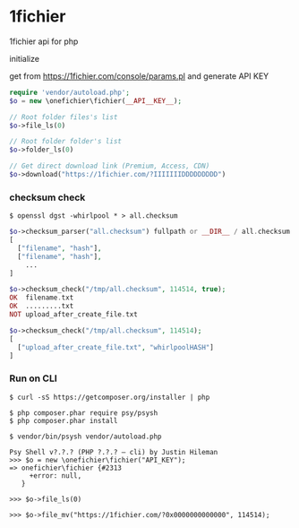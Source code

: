 # 1fichier
1fichier api for php

initialize

get from https://1fichier.com/console/params.pl and generate API KEY

```php
require 'vendor/autoload.php';
$o = new \onefichier\fichier(__API__KEY__);

// Root folder files's list
$o->file_ls(0)

// Root folder folder's list
$o->folder_ls(0)

// Get direct download link (Premium, Access, CDN)
$o->download("https://1fichier.com/?IIIIIIIDDDDDDDDD")

```

### checksum check

```shell
$ openssl dgst -whirlpool * > all.checksum
```

```php
$o->checksum_parser("all.checksum") fullpath or __DIR__ / all.checksum
[
  ["filename", "hash"],
  ["filename", "hash"],
    ...
]

$o->checksum_check("/tmp/all.checksum", 114514, true);
OK  filename.txt
OK  .........txt
NOT upload_after_create_file.txt

$o->checksum_check("/tmp/all.checksum", 114514);
[
  ["upload_after_create_file.txt", "whirlpoolHASH"]
]
```

### Run on CLI
```shell
$ curl -sS https://getcomposer.org/installer | php

$ php composer.phar require psy/psysh
$ php composer.phar install

$ vendor/bin/psysh vendor/autoload.php

Psy Shell v?.?.? (PHP ?.?.? — cli) by Justin Hileman
>>> $o = new \onefichier\fichier("API_KEY");
=> onefichier\fichier {#2313
     +error: null,
   }

>>> $o->file_ls(0)

>>> $o->file_mv("https://1fichier.com/?0x0000000000000", 114514);
```

